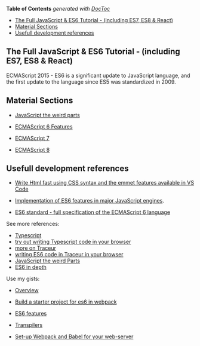 <!-- START doctoc generated TOC please keep comment here to allow auto update -->
<!-- DON'T EDIT THIS SECTION, INSTEAD RE-RUN doctoc TO UPDATE -->
**Table of Contents**  *generated with [DocToc](https://github.com/thlorenz/doctoc)*

- [The Full JavaScript & ES6 Tutorial - (including ES7, ES8 & React)](#the-full-javascript--es6-tutorial---including-es7-es8--react)
- [Material Sections](#material-sections)
- [Usefull development references](#usefull-development-references)

<!-- END doctoc generated TOC please keep comment here to allow auto update -->

## The Full JavaScript & ES6 Tutorial - (including ES7, ES8 & React)
ECMAScript 2015 -  ES6 is a significant update to JavaScript language, and the first update to the language since ES5 was standardized in 2009. 

## Material Sections

- [JavaScript the weird parts](https://github.com/bitaemi/javascript-to-es8/tree/master/javascript-weird-parts/README.md)

- [ECMAScript 6 Features](https://github.com/bitaemi/javascript-to-es8/tree/master/es6-in-depth)

- [ECMAScript 7](https://github.com/bitaemi/javascript-to-es8/tree/master/es7)

- [ECMAScript 8](https://github.com/bitaemi/javascript-to-es8/tree/master/es8)


## Usefull development references
- [Write Html fast using CSS syntax and the emmet features available in VS Code](https://docs.emmet.io/cheat-sheet/)

- [Implementation of ES6 features in major JavaScript engines](http://kangax.github.io/es5-compat-table/es6/).

- [ES6 standard - full specification of the ECMAScript 6 language](http://www.ecma-international.org/ecma-262/6.0/)

See more references:
 - [Typescript](http://www.typescriptlang.org)
 - [try out writing Typescript code in your browser](http://www.typescriptlang.org/Playground)
 - [more on Traceur](https://github.com/google/traceur-compiler)
 - [writing ES6 code in Traceur in your browser](https://google.github.io/traceur-compiler/demo/repl.html#)
 - [JavaScript the weird Parts](https://www.udemy.com/understand-javascript/learn/v4/content)
 - [ES6 in depth](https://www.udemy.com/es6-in-depth/learn/v4/overview)

Use my gists:

- [Overview](https://gist.github.com/bitaemi/bfbbe734467d11b1483b9bdb0ef08f2f)

- [Build a starter project for es6 in webpack](https://gist.github.com/bitaemi/d429293325696eb11aaba058fd094f67)

- [ES6 features](https://gist.github.com/bitaemi/f9fd607d0903efe5fe9ac3082153eddb)

- [Transpilers](https://gist.github.com/bitaemi/d0818d10862ac23a751ada7c5521657e)

- [Set-up Webpack and Babel for your web-server](https://gist.github.com/bitaemi/d429293325696eb11aaba058fd094f67)

